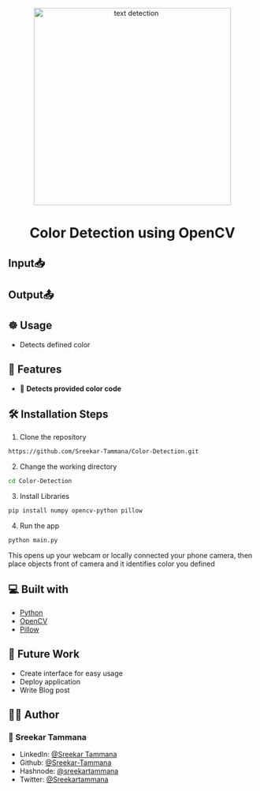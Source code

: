 <p align="center">
    <img alt="text detection" src="https://i.stack.imgur.com/HBq9I.png" width="400" /
</p>
<h1 align="center">Color Detection using OpenCV</h1>

## Input📥
<!-- ![railway_ticket](https://user-images.githubusercontent.com/42037409/225226104-58ab8c9d-7be6-4f48-a7c3-013299559c0a.jpg) -->

## Output📤
<!-- ![Screenshot (228)-1](https://user-images.githubusercontent.com/42037409/225226177-c9323900-1834-4e0a-960b-248d5d8a1900.png) -->

## ☸ Usage
- Detects defined color

## 🧐 Features
- 💯 **Detects provided color code**

## 🛠️ Installation Steps

1. Clone the repository

```bash
https://github.com/Sreekar-Tammana/Color-Detection.git
```

2. Change the working directory

```bash
cd Color-Detection
```

3. Install Libraries

```bash
pip install numpy opencv-python pillow
```

4. Run the app
```bash
python main.py
```

This opens up your webcam or locally connected your phone camera, then place objects front of camera and it identifies color you defined

## 💻 Built with
- [Python](https://python.org/)
- [OpenCV](https://opencv.org/releases/)
- [Pillow](https://pypi.org/project/Pillow/)

## 🌈 Future Work
- Create interface for easy usage
- Deploy application
- Write Blog post

## 👨‍💻 Author

### 👤 Sreekar Tammana
- LinkedIn: [@Sreekar Tammana](https://www.linkedin.com/in/sreekar-tammana)
- Github: [@Sreekar-Tammana](https://github.com/Sreekar-Tammana)
- Hashnode: [@sreekartammana](https://hashnode.com/@sreekartammana)
- Twitter: [@Sreekartammana](https://twitter.com/Sreekartammana)
